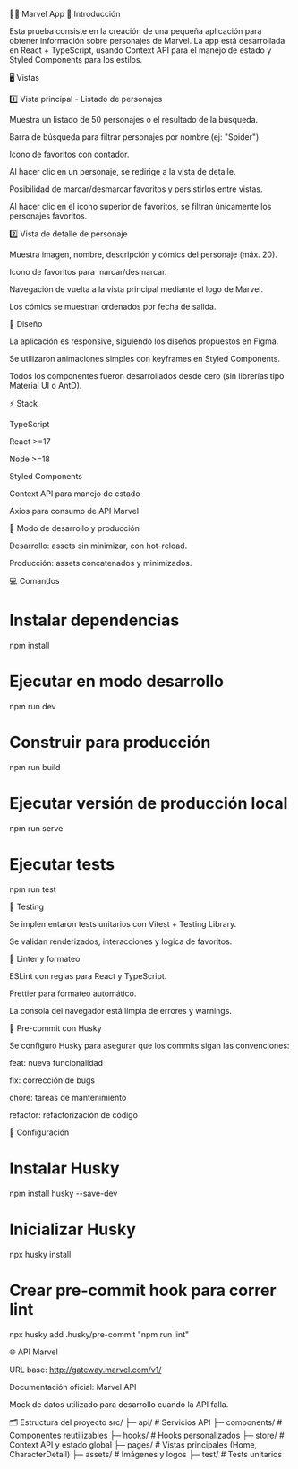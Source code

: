 🦸‍♂️ Marvel App
🔹 Introducción

Esta prueba consiste en la creación de una pequeña aplicación para obtener información sobre personajes de Marvel.
La app está desarrollada en React + TypeScript, usando Context API para el manejo de estado y Styled Components para los estilos.

🖥️ Vistas

1️⃣ Vista principal - Listado de personajes

Muestra un listado de 50 personajes o el resultado de la búsqueda.

Barra de búsqueda para filtrar personajes por nombre (ej: "Spider").

Icono de favoritos con contador.

Al hacer clic en un personaje, se redirige a la vista de detalle.

Posibilidad de marcar/desmarcar favoritos y persistirlos entre vistas.

Al hacer clic en el icono superior de favoritos, se filtran únicamente los personajes favoritos.

2️⃣ Vista de detalle de personaje

Muestra imagen, nombre, descripción y cómics del personaje (máx. 20).

Icono de favoritos para marcar/desmarcar.

Navegación de vuelta a la vista principal mediante el logo de Marvel.

Los cómics se muestran ordenados por fecha de salida.

🎨 Diseño

La aplicación es responsive, siguiendo los diseños propuestos en Figma.

Se utilizaron animaciones simples con keyframes en Styled Components.

Todos los componentes fueron desarrollados desde cero (sin librerías tipo Material UI o AntD).

⚡ Stack

TypeScript

React >=17

Node >=18

Styled Components

Context API para manejo de estado

Axios para consumo de API Marvel

🔧 Modo de desarrollo y producción

Desarrollo: assets sin minimizar, con hot-reload.

Producción: assets concatenados y minimizados.

💻 Comandos

# Instalar dependencias

npm install

# Ejecutar en modo desarrollo

npm run dev

# Construir para producción

npm run build

# Ejecutar versión de producción local

npm run serve

# Ejecutar tests

npm run test

🧪 Testing

Se implementaron tests unitarios con Vitest + Testing Library.

Se validan renderizados, interacciones y lógica de favoritos.

🧹 Linter y formateo

ESLint con reglas para React y TypeScript.

Prettier para formateo automático.

La consola del navegador está limpia de errores y warnings.

🔄 Pre-commit con Husky

Se configuró Husky para asegurar que los commits sigan las convenciones:

feat: nueva funcionalidad

fix: corrección de bugs

chore: tareas de mantenimiento

refactor: refactorización de código

🔧 Configuración

# Instalar Husky

npm install husky --save-dev

# Inicializar Husky

npx husky install

# Crear pre-commit hook para correr lint

npx husky add .husky/pre-commit "npm run lint"

🌐 API Marvel

URL base: http://gateway.marvel.com/v1/

Documentación oficial: Marvel API

Mock de datos utilizado para desarrollo cuando la API falla.

🗂️ Estructura del proyecto
src/
├─ api/ # Servicios API
├─ components/ # Componentes reutilizables
├─ hooks/ # Hooks personalizados
├─ store/ # Context API y estado global
├─ pages/ # Vistas principales (Home, CharacterDetail)
├─ assets/ # Imágenes y logos
├─ test/ # Tests unitarios
